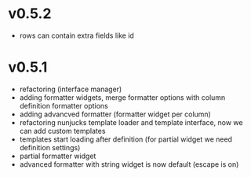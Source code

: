 # v0.5.2
- rows can contain extra fields like id


# v0.5.1

- refactoring (interface manager)
- adding formatter widgets, merge formatter options with column definition formatter options
- adding advancved formatter (formatter widget per column)
- refactoring nunjucks template loader and template interface, now we can add custom templates
- templates start loading after definition (for partial widget we need definition settings)
- partial formatter widget
- advanced formatter with string widget is now default (escape is on)
